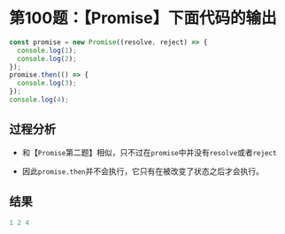 # 第100题：【Promise】下面代码的输出

```js
const promise = new Promise((resolve, reject) => {
  console.log(1);
  console.log(2);
});
promise.then(() => {
  console.log(3);
});
console.log(4);
```

## 过程分析

* 和【`Promise`第二题】相似，只不过在`promise`中并没有`resolve`或者`reject`

* 因此`promise.then`并不会执行，它只有在被改变了状态之后才会执行。

## 结果

```js
1 2 4
```